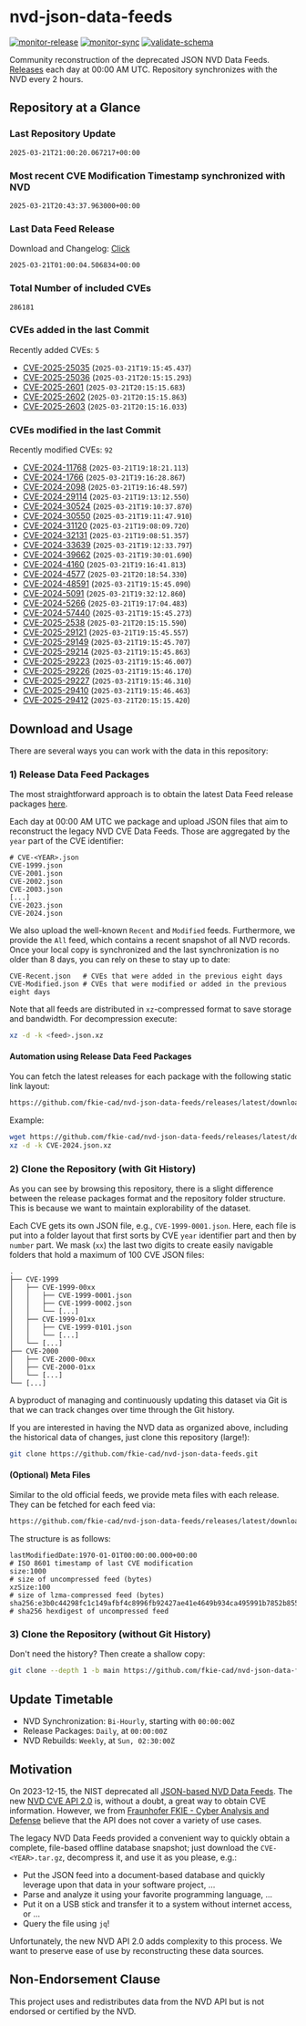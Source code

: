 # nvd-json-data-feeds

[![monitor-release](https://github.com/fkie-cad/nvd-json-data-feeds/actions/workflows/monitor_release.yml/badge.svg)](https://github.com/fkie-cad/nvd-json-data-feeds/actions/workflows/monitor_release.yml)
[![monitor-sync](https://github.com/fkie-cad/nvd-json-data-feeds/actions/workflows/monitor_sync.yml/badge.svg)](https://github.com/fkie-cad/nvd-json-data-feeds/actions/workflows/monitor_sync.yml)
[![validate-schema](https://github.com/fkie-cad/nvd-json-data-feeds/actions/workflows/validate_schema.yml/badge.svg)](https://github.com/fkie-cad/nvd-json-data-feeds/actions/workflows/validate_schema.yml)

Community reconstruction of the deprecated JSON NVD Data Feeds.
[Releases](https://github.com/fkie-cad/nvd-json-data-feeds/releases/latest) each day at 00:00 AM UTC.
Repository synchronizes with the NVD every 2 hours.

## Repository at a Glance

### Last Repository Update

```plain
2025-03-21T21:00:20.067217+00:00
```

### Most recent CVE Modification Timestamp synchronized with NVD

```plain
2025-03-21T20:43:37.963000+00:00
```

### Last Data Feed Release

Download and Changelog: [Click](https://github.com/fkie-cad/nvd-json-data-feeds/releases/latest)

```plain
2025-03-21T01:00:04.506834+00:00
```

### Total Number of included CVEs

```plain
286181
```

### CVEs added in the last Commit

Recently added CVEs: `5`

- [CVE-2025-25035](CVE-2025/CVE-2025-250xx/CVE-2025-25035.json) (`2025-03-21T19:15:45.437`)
- [CVE-2025-25036](CVE-2025/CVE-2025-250xx/CVE-2025-25036.json) (`2025-03-21T20:15:15.293`)
- [CVE-2025-2601](CVE-2025/CVE-2025-26xx/CVE-2025-2601.json) (`2025-03-21T20:15:15.683`)
- [CVE-2025-2602](CVE-2025/CVE-2025-26xx/CVE-2025-2602.json) (`2025-03-21T20:15:15.863`)
- [CVE-2025-2603](CVE-2025/CVE-2025-26xx/CVE-2025-2603.json) (`2025-03-21T20:15:16.033`)


### CVEs modified in the last Commit

Recently modified CVEs: `92`

- [CVE-2024-11768](CVE-2024/CVE-2024-117xx/CVE-2024-11768.json) (`2025-03-21T19:18:21.113`)
- [CVE-2024-1766](CVE-2024/CVE-2024-17xx/CVE-2024-1766.json) (`2025-03-21T19:16:28.867`)
- [CVE-2024-2098](CVE-2024/CVE-2024-20xx/CVE-2024-2098.json) (`2025-03-21T19:16:48.597`)
- [CVE-2024-29114](CVE-2024/CVE-2024-291xx/CVE-2024-29114.json) (`2025-03-21T19:13:12.550`)
- [CVE-2024-30524](CVE-2024/CVE-2024-305xx/CVE-2024-30524.json) (`2025-03-21T19:10:37.870`)
- [CVE-2024-30550](CVE-2024/CVE-2024-305xx/CVE-2024-30550.json) (`2025-03-21T19:11:47.910`)
- [CVE-2024-31120](CVE-2024/CVE-2024-311xx/CVE-2024-31120.json) (`2025-03-21T19:08:09.720`)
- [CVE-2024-32131](CVE-2024/CVE-2024-321xx/CVE-2024-32131.json) (`2025-03-21T19:08:51.357`)
- [CVE-2024-33639](CVE-2024/CVE-2024-336xx/CVE-2024-33639.json) (`2025-03-21T19:12:33.797`)
- [CVE-2024-39662](CVE-2024/CVE-2024-396xx/CVE-2024-39662.json) (`2025-03-21T19:30:01.690`)
- [CVE-2024-4160](CVE-2024/CVE-2024-41xx/CVE-2024-4160.json) (`2025-03-21T19:16:41.813`)
- [CVE-2024-4577](CVE-2024/CVE-2024-45xx/CVE-2024-4577.json) (`2025-03-21T20:18:54.330`)
- [CVE-2024-48591](CVE-2024/CVE-2024-485xx/CVE-2024-48591.json) (`2025-03-21T19:15:45.090`)
- [CVE-2024-5091](CVE-2024/CVE-2024-50xx/CVE-2024-5091.json) (`2025-03-21T19:32:12.860`)
- [CVE-2024-5266](CVE-2024/CVE-2024-52xx/CVE-2024-5266.json) (`2025-03-21T19:17:04.483`)
- [CVE-2024-57440](CVE-2024/CVE-2024-574xx/CVE-2024-57440.json) (`2025-03-21T19:15:45.273`)
- [CVE-2025-2538](CVE-2025/CVE-2025-25xx/CVE-2025-2538.json) (`2025-03-21T20:15:15.590`)
- [CVE-2025-29121](CVE-2025/CVE-2025-291xx/CVE-2025-29121.json) (`2025-03-21T19:15:45.557`)
- [CVE-2025-29149](CVE-2025/CVE-2025-291xx/CVE-2025-29149.json) (`2025-03-21T19:15:45.707`)
- [CVE-2025-29214](CVE-2025/CVE-2025-292xx/CVE-2025-29214.json) (`2025-03-21T19:15:45.863`)
- [CVE-2025-29223](CVE-2025/CVE-2025-292xx/CVE-2025-29223.json) (`2025-03-21T19:15:46.007`)
- [CVE-2025-29226](CVE-2025/CVE-2025-292xx/CVE-2025-29226.json) (`2025-03-21T19:15:46.170`)
- [CVE-2025-29227](CVE-2025/CVE-2025-292xx/CVE-2025-29227.json) (`2025-03-21T19:15:46.310`)
- [CVE-2025-29410](CVE-2025/CVE-2025-294xx/CVE-2025-29410.json) (`2025-03-21T19:15:46.463`)
- [CVE-2025-29412](CVE-2025/CVE-2025-294xx/CVE-2025-29412.json) (`2025-03-21T20:15:15.420`)


## Download and Usage

There are several ways you can work with the data in this repository:

### 1) Release Data Feed Packages

The most straightforward approach is to obtain the latest Data Feed release packages [here](https://github.com/fkie-cad/nvd-json-data-feeds/releases/latest).

Each day at 00:00 AM UTC we package and upload JSON files that aim to reconstruct the legacy NVD CVE Data Feeds.
Those are aggregated by the `year` part of the CVE identifier:

```
# CVE-<YEAR>.json
CVE-1999.json
CVE-2001.json
CVE-2002.json
CVE-2003.json
[...]
CVE-2023.json
CVE-2024.json
```

We also upload the well-known `Recent` and `Modified` feeds.
Furthermore, we provide the `All` feed, which contains a recent snapshot of all NVD records.
Once your local copy is synchronized and the last synchronization is no older than 8 days, you can rely on these to stay up to date:

```plain
CVE-Recent.json   # CVEs that were added in the previous eight days
CVE-Modified.json # CVEs that were modified or added in the previous eight days
```

Note that all feeds are distributed in `xz`-compressed format to save storage and bandwidth.
For decompression execute:

```sh
xz -d -k <feed>.json.xz
```

#### Automation using Release Data Feed Packages

You can fetch the latest releases for each package with the following static link layout:

```sh
https://github.com/fkie-cad/nvd-json-data-feeds/releases/latest/download/CVE-<YEAR>.json.xz
```

Example:

```sh
wget https://github.com/fkie-cad/nvd-json-data-feeds/releases/latest/download/CVE-2024.json.xz
xz -d -k CVE-2024.json.xz
```

### 2) Clone the Repository (with Git History)

As you can see by browsing this repository, there is a slight difference between the release packages format and the repository folder structure.
This is because we want to maintain explorability of the dataset.

Each CVE gets its own JSON file, e.g., `CVE-1999-0001.json`.
Here, each file is put into a folder layout that first sorts by CVE `year` identifier part and then by `number` part.
We mask (`xx`) the last two digits to create easily navigable folders that hold a maximum of 100 CVE JSON files:

```plain
.
├── CVE-1999
│   ├── CVE-1999-00xx
│   │   ├── CVE-1999-0001.json
│   │   ├── CVE-1999-0002.json
│   │   └── [...]
│   ├── CVE-1999-01xx
│   │   ├── CVE-1999-0101.json
│   │   └── [...]
│   └── [...]
├── CVE-2000
│   ├── CVE-2000-00xx
│   ├── CVE-2000-01xx
│   └── [...]
└── [...]
```

A byproduct of managing and continuously updating this dataset via Git is that we can track changes over time through the Git history.

If you are interested in having the NVD data as organized above, including the historical data of changes, just clone this repository (large!):

```sh
git clone https://github.com/fkie-cad/nvd-json-data-feeds.git
```

#### (Optional) Meta Files

Similar to the old official feeds, we provide meta files with each release. They can be fetched for each feed via:

```sh
https://github.com/fkie-cad/nvd-json-data-feeds/releases/latest/download/CVE-<YEAR>.meta
```

The structure is as follows:

```plain
lastModifiedDate:1970-01-01T00:00:00.000+00:00                          # ISO 8601 timestamp of last CVE modification
size:1000                                                               # size of uncompressed feed (bytes)
xzSize:100                                                              # size of lzma-compressed feed (bytes)
sha256:e3b0c44298fc1c149afbf4c8996fb92427ae41e4649b934ca495991b7852b855 # sha256 hexdigest of uncompressed feed
```

### 3) Clone the Repository (without Git History)

Don't need the history? Then create a shallow copy:

```sh
git clone --depth 1 -b main https://github.com/fkie-cad/nvd-json-data-feeds.git
```


## Update Timetable

* NVD Synchronization: `Bi-Hourly`, starting with `00:00:00Z`
* Release Packages: `Daily`, at `00:00:00Z`
* NVD Rebuilds: `Weekly`, at `Sun, 02:30:00Z`


## Motivation

On 2023-12-15, the NIST deprecated all [JSON-based NVD Data Feeds](https://nvd.nist.gov/vuln/data-feeds#divRetirementBanner-1).
The new [NVD CVE API 2.0](https://nvd.nist.gov/developers/vulnerabilities) is, without a doubt, a great way to obtain CVE information.
However, we from [Fraunhofer FKIE - Cyber Analysis and Defense](https://www.fkie.fraunhofer.de/en/departments/cad.html) believe that the API does not cover a variety of use cases.

The legacy NVD Data Feeds provided a convenient way to quickly obtain a complete, file-based offline database snapshot; just download the `CVE-<YEAR>.tar.gz`, decompress it, and use it as you please, e.g.:

- Put the JSON feed into a document-based database and quickly leverage upon that data in your software project, ...
- Parse and analyze it using your favorite programming language, ...
- Put it on a USB stick and transfer it to a system without internet access, or ...
- Query the file using `jq`!

Unfortunately, the new NVD API 2.0 adds complexity to this process.
We want to preserve ease of use by reconstructing these data sources.

## Non-Endorsement Clause

This project uses and redistributes data from the NVD API but is not endorsed or certified by the NVD.